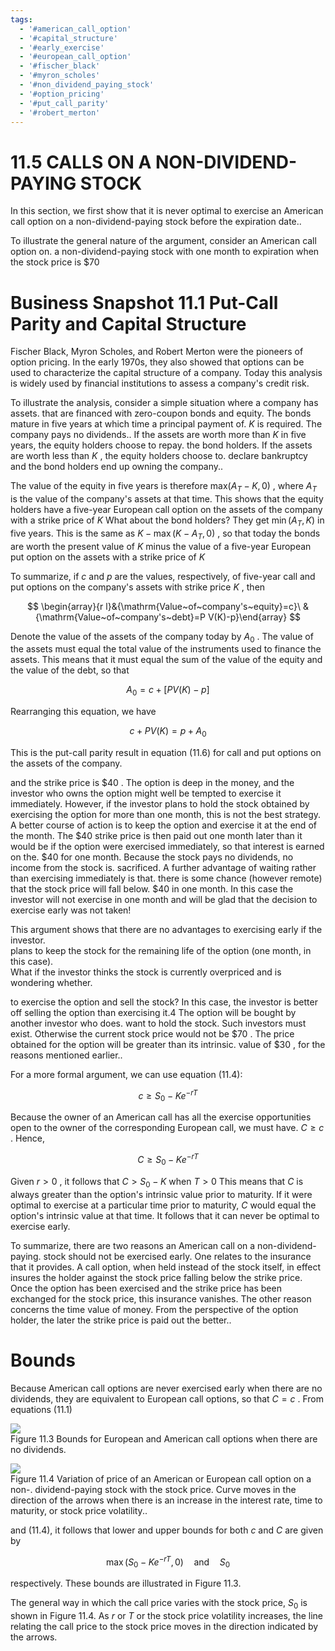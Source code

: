 ```yaml
---
tags:
  - '#american_call_option'
  - '#capital_structure'
  - '#early_exercise'
  - '#european_call_option'
  - '#fischer_black'
  - '#myron_scholes'
  - '#non_dividend_paying_stock'
  - '#option_pricing'
  - '#put_call_parity'
  - '#robert_merton'
---
```

# 11.5 CALLS ON A NON-DIVIDEND-PAYING STOCK  

In this section, we first show that it is never optimal to exercise an American call option on a non-dividend-paying stock before the expiration date..  

To illustrate the general nature of the argument, consider an American call option on. a non-dividend-paying stock with one month to expiration when the stock price is $\$70$  

# Business Snapshot 11.1 Put-Call Parity and Capital Structure  

Fischer Black, Myron Scholes, and Robert Merton were the pioneers of option pricing. In the early 1970s, they also showed that options can be used to characterize the capital structure of a company. Today this analysis is widely used by financial institutions to assess a company's credit risk.  

To illustrate the analysis, consider a simple situation where a company has assets. that are financed with zero-coupon bonds and equity. The bonds mature in five years at which time a principal payment of. $K$ is required. The company pays no dividends.. If the assets are worth more than $K$ in five years, the equity holders choose to repay. the bond holders. If the assets are worth less than $K$ , the equity holders choose to. declare bankruptcy and the bond holders end up owning the company..  

The value of the equity in five years is therefore $\mathrm{max}(A_{T}-K,0)$ , where $A_{T}$ is the value of the company's assets at that time. This shows that the equity holders have a five-year European call option on the assets of the company with a strike price of $K$ What about the bond holders? They get $\operatorname*{min}(A_{T},K)$ in five years. This is the same as $K-\operatorname*{max}(K-A_{T},0)$ , so that today the bonds are worth the present value of $K$ minus the value of a five-year European put option on the assets with a strike price of $K$  

To summarize, if $c$ and $p$ are the values, respectively, of five-year call and put options on the company's assets with strike price $K$ , then  

$$
\begin{array}{r l}&{\mathrm{Value~of~company's~equity}=c}\ &{\mathrm{Value~of~company's~debt}=P V(K)-p}\end{array}
$$  

Denote the value of the assets of the company today by $A_{0}$ . The value of the assets must equal the total value of the instruments used to finance the assets. This means that it must equal the sum of the value of the equity and the value of the debt, so that  

$$
A_{0}=c+\left[P V(K)-p\right]
$$  

Rearranging this equation, we have  

$$
c+P V(K)=p+A_{0}
$$  

This is the put-call parity result in equation (11.6) for call and put options on the assets of the company.  

and the strike price is $\$40$ . The option is deep in the money, and the investor who owns the option might well be tempted to exercise it immediately. However, if the investor plans to hold the stock obtained by exercising the option for more than one month, this is not the best strategy. A better course of action is to keep the option and exercise it at the end of the month. The $\$40$ strike price is then paid out one month later than it would be if the option were exercised immediately, so that interest is earned on the. $\$40$ for one month. Because the stock pays no dividends, no income from the stock is. sacrificed. A further advantage of waiting rather than exercising immediately is that. there is some chance (however remote) that the stock price will fall below. $\$40$ in one month. In this case the investor will not exercise in one month and will be glad that the decision to exercise early was not taken!  

This argument shows that there are no advantages to exercising early if the investor.   
plans to keep the stock for the remaining life of the option (one month, in this case).   
What if the investor thinks the stock is currently overpriced and is wondering whether.  

to exercise the option and sell the stock? In this case, the investor is better off selling the option than exercising it.4 The option will be bought by another investor who does. want to hold the stock. Such investors must exist. Otherwise the current stock price would not be $\$70$ . The price obtained for the option will be greater than its intrinsic. value of $\$30$ , for the reasons mentioned earlier..  

For a more formal argument, we can use equation (11.4):  

$$
c\ge S_{0}-K e^{-r T}
$$  

Because the owner of an American call has all the exercise opportunities open to the owner of the corresponding European call, we must have. $C\geq c$ . Hence,  

$$
C\geq S_{0}-K e^{-r T}
$$  

Given $r>0$ , it follows that $C{>}S_{0}{-}K$ when $T>0$ This means that $C$ is always greater than the option's intrinsic value prior to maturity. If it were optimal to exercise at a particular time prior to maturity, $C$ would equal the option's intrinsic value at that time. It follows that it can never be optimal to exercise early.  

To summarize, there are two reasons an American call on a non-dividend-paying. stock should not be exercised early. One relates to the insurance that it provides. A call option, when held instead of the stock itself, in effect insures the holder against the stock price falling below the strike price. Once the option has been exercised and the strike price has been exchanged for the stock price, this insurance vanishes. The other reason concerns the time value of money. From the perspective of the option holder, the later the strike price is paid out the better..  

# Bounds  

Because American call options are never exercised early when there are no dividends, they are equivalent to European call options, so that $C=c$ . From equations (11.1)  

![](images/be879285b8c4540f960cafa7d5af421fecdc8e03f9aef7185542299963e6afe7.jpg)  
Figure 11.3 Bounds for European and American call options when there are no dividends.  

![](images/c4152b3627440ea0a445fccbee93217a5c4690d3b8b2560d909d0b5b3a12a377.jpg)  
Figure 11.4  Variation of price of an American or European call option on a non-. dividend-paying stock with the stock price. Curve moves in the direction of the arrows when there is an increase in the interest rate, time to maturity, or stock price volatility..  

and (11.4), it follows that lower and upper bounds for both $c$ and $C$ are given by  

$$
\operatorname*{max}(S_{0}-K e^{-r T},0)\quad\mathrm{and}\quad S_{0}
$$  

respectively. These bounds are illustrated in Figure 11.3.  

The general way in which the call price varies with the stock price, $S_{0}$ is shown in Figure 11.4. As $r$ or $T$ or the stock price volatility increases, the line relating the call price to the stock price moves in the direction indicated by the arrows.  
